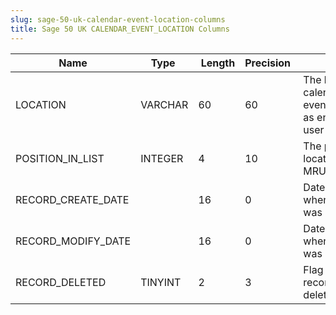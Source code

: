 ```yaml
---
slug: sage-50-uk-calendar-event-location-columns
title: Sage 50 UK CALENDAR_EVENT_LOCATION Columns
---
```

| Name | Type  |  Length | Precision  |  Notes  | Example |
| --- | --- | --- | --- | --- | --- |
| LOCATION | VARCHAR | 60 | 60 | The location of a calendar event/appointment, as entered by the user |  |
| POSITION_IN_LIST | INTEGER | 4 | 10 | The position of this location in the MRU list |  |
| RECORD_CREATE_DATE |  | 16 | 0 | Date and time when the record was created. |  |
| RECORD_MODIFY_DATE |  | 16 | 0 | Date and time when the record was modified. |  |
| RECORD_DELETED | TINYINT | 2 | 3 | Flag denoting if the record has been deleted or not. |  |
